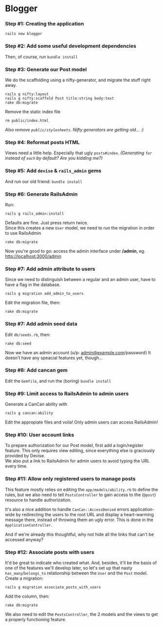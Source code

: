 # Blogger

### Step #1: Creating the application

    rails new blogger


### Step #2: Add some useful development dependencies

Then, of course, run `bundle install`


### Step #3: Generate our Post model

We do the scaffolding using a nifty-generator, and migrate the stuff right away.

    rails g nifty:layout
    rails g nifty:scaffold Post title:string body:text
    rake db:migrate

Remove the static index file

    rm public/index.html

*Also remove `public/stylesheets`. Nifty generators are getting old... :)*


### Step #4: Reformat posts HTML

Views need a little help. Especially that ugly `posts#index`. *(Generating `for` instead of `each` by default? Are you kidding me?)*


### Step #5: Add `devise` & `rails_admin` gems

And run our old friend: `bundle install`


### Step #6: Generate RailsAdmin

Run:

    rails g rails_admin:install

Defaults are fine. Just press return twice.  
Since this creates a new `User` model, we need to run the migration in order to use RailsAdmin

    rake db:migrate

Now you're good to go: access the admin interface under **/admin**, eg. [http://localhost:3000/admin](http://localhost:3000/admin)


### Step #7: Add admin attribute to users

Since we need to distinguish between a regular and an admin user, have to have a flag in the database.

    rails g migration add_admin_to_users

Edit the migration file, then:

    rake db:migrate


### Step #7: Add admin seed data

Edit `db/seeds.rb`, then:

    rake db:seed

Now we have an admin account (u/p: admin@example.com/password) It doesn't have any speacial features yet, though...


### Step #8: Add cancan gem

Edit the `Gemfile`, and run the (boring) `bundle install`


### Step #9: Limit access to RailsAdmin to admin users

Generate a CanCan ability with

    rails g cancan:ability

Edit the appropiate files and voila! Only admin users can access RailsAdmin!


### Step #10: User account links

To prepare authorization for our Post model, first add a login/register feature. This only requires view editing, since everything else is graciously provided by Devise.  
We also put a link to RailsAdmin for admin users to avoid typing the URL every time.


### Step #11: Allow only registered users to manage posts

This feature mostly relies on editing the `app/models/ability.rb` to define the rules, but we also need to tell `PostsController` to gain access to the (`@post`) resource to handle authorization.

It's also a nice addition to handle `CanCan::AccessDenied` errors application-wide by redirecting the users to the root URL and display a heart-warming message there, instead of throwing them an ugly error. This is done in the `ApplicationController`.

And if we're already this thoughtful, why not hide all the links that can't be accessed anyway?


### Step #12: Associate posts with users

It'd be great to indicate who created what. And, besides, it'll be the basis of one of the features we'll develop later, so let's set up that nasty `has_many`/`belongs_to` relationship between the `User` and the `Post` model.  
Create a migration:

    rails g migration associate_posts_with_users

Add the column, then:

    rake db:migrate

We also need to edit the `PostsController`, the 2 models and the views to get a properly functioning feature.
